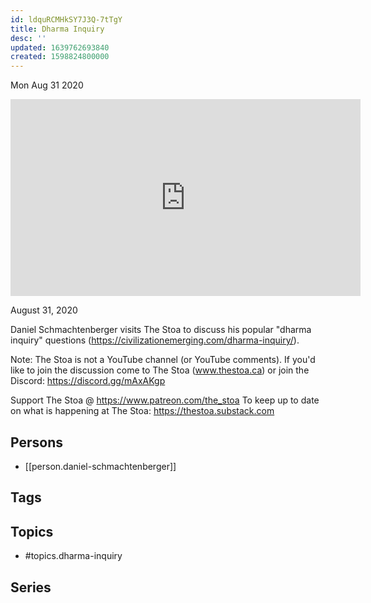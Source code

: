 ```yaml
---
id: ldquRCMHkSY7J3Q-7tTgY
title: Dharma Inquiry
desc: ''
updated: 1639762693840
created: 1598824800000
---
```





Mon Aug 31 2020

<iframe width="560" height="315" src="https://www.youtube.com/embed/Pyy3veuvXVE" title="Dharma Inquiry w/ Daniel Schmachtenberger" frameborder="0" allow="accelerometer; autoplay; clipboard-write; encrypted-media; gyroscope; picture-in-picture" allowfullscreen ></iframe>

August 31, 2020

Daniel Schmachtenberger visits The Stoa to discuss his popular "dharma inquiry" questions (https://civilizationemerging.com/dharma-inquiry/). 

Note: The Stoa is not a YouTube channel (or YouTube comments). If you'd like to join the discussion come to The Stoa (www.thestoa.ca) or join the Discord: https://discord.gg/mAxAKgp

Support The Stoa @ https://www.patreon.com/the_stoa
To keep up to date on what is happening at The Stoa: https://thestoa.substack.com

## Persons

- [[person.daniel-schmachtenberger]]

## Tags



## Topics

- #topics.dharma-inquiry

## Series



